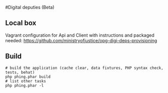 #Digital deputies (Beta)

## Local box
Vagrant configuration for Api and Client with instructions and packaged needed:
https://github.com/ministryofjustice/opg-digi-deps-provisioning

## Build

    # build the application (cache clear, data fixtures, PHP syntax check, tests, behat)
    php phing.phar build
    # list other tasks
    php phing.phar -l

    
